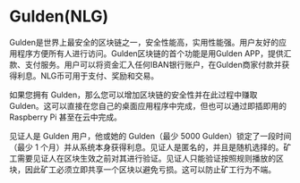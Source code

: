 # Gulden(NLG)

Gulden是世界上最安全的区块链之一，安全性能高，实用性能强。用户友好的应用程序方便所有人进行访问。Gulden区块链的首个功能是用Gulden APP，提供汇款、支付服务。用户可以将资金汇入任何IBAN银行账户，在Gulden商家付款并获得利息。NLG币可用于支付、奖励和交易。

如果您拥有 Gulden，那么您可以增加区块链的安全性并在此过程中赚取 Gulden。这可以直接在您自己的桌面应用程序中完成，但也可以通过即插即用的 Raspberry Pi 甚至在云中完成。

见证人是 Gulden 用户，他或她的 Gulden（最少 5000 Gulden）锁定了一段时间（最少 1 个月）并从系统本身获得利息。见证人是匿名的，并且是随机选择的。矿工需要见证人在区块生效之前对其进行验证。见证人只能验证按照规则播放的区块，因此矿工必须立即共享一个区块以避免亏损。这可以防止矿工行为不端。
